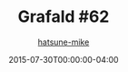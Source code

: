 ---
title: "Grafald #62"
type: "image"
date: 2015-07-30T00:00:00-04:00
draft: false
categories:
- comics
- collaborations
tags:
- grafald
image_path: "/projects/grafald/comics/img/2015/62.png"
alt_text: ""
is_subpage: true
author: "[hatsune-mike](https://cohost.org/hatsune-mike)"
---